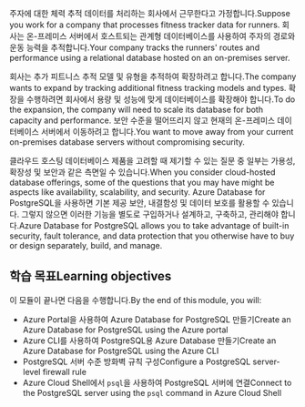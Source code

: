 <span data-ttu-id="1cbb3-101">주자에 대한 체력 추적 데이터를 처리하는 회사에서 근무한다고 가정합니다.</span><span class="sxs-lookup"><span data-stu-id="1cbb3-101">Suppose you work for a company that processes fitness tracker data for runners.</span></span> <span data-ttu-id="1cbb3-102">회사는 온-프레미스 서버에서 호스트되는 관계형 데이터베이스를 사용하여 주자의 경로와 운동 능력을 추적합니다.</span><span class="sxs-lookup"><span data-stu-id="1cbb3-102">Your company tracks the runners' routes and performance using a relational database hosted on an on-premises server.</span></span>

<span data-ttu-id="1cbb3-103">회사는 추가 피트니스 추적 모델 및 유형을 추적하여 확장하려고 합니다.</span><span class="sxs-lookup"><span data-stu-id="1cbb3-103">The company wants to expand by tracking additional fitness tracking models and types.</span></span> <span data-ttu-id="1cbb3-104">확장을 수행하려면 회사에서 용량 및 성능에 맞게 데이터베이스를 확장해야 합니다.</span><span class="sxs-lookup"><span data-stu-id="1cbb3-104">To do the expansion, the company will need to scale its database for both capacity and performance.</span></span> <span data-ttu-id="1cbb3-105">보안 수준을 떨어뜨리지 않고 현재의 온-프레미스 데이터베이스 서버에서 이동하려고 합니다.</span><span class="sxs-lookup"><span data-stu-id="1cbb3-105">You want to move away from your current on-premises database servers without compromising security.</span></span>

<span data-ttu-id="1cbb3-106">클라우드 호스팅 데이터베이스 제품을 고려할 때 제기할 수 있는 질문 중 일부는 가용성, 확장성 및 보안과 같은 측면일 수 있습니다.</span><span class="sxs-lookup"><span data-stu-id="1cbb3-106">When you consider cloud-hosted database offerings, some of the questions that you may have might be aspects like availability, scalability, and security.</span></span> <span data-ttu-id="1cbb3-107">Azure Database for PostgreSQL을 사용하면 기본 제공 보안, 내결함성 및 데이터 보호를 활용할 수 있습니다. 그렇지 않으면 이러한 기능을 별도로 구입하거나 설계하고, 구축하고, 관리해야 합니다.</span><span class="sxs-lookup"><span data-stu-id="1cbb3-107">Azure Database for PostgreSQL allows you to take advantage of built-in security, fault tolerance, and data protection that you otherwise have to buy or design separately, build, and manage.</span></span>

## <a name="learning-objectives"></a><span data-ttu-id="1cbb3-108">학습 목표</span><span class="sxs-lookup"><span data-stu-id="1cbb3-108">Learning objectives</span></span>

<span data-ttu-id="1cbb3-109">이 모듈이 끝나면 다음을 수행합니다.</span><span class="sxs-lookup"><span data-stu-id="1cbb3-109">By the end of this module, you will:</span></span>

- <span data-ttu-id="1cbb3-110">Azure Portal을 사용하여 Azure Database for PostgreSQL 만들기</span><span class="sxs-lookup"><span data-stu-id="1cbb3-110">Create an Azure Database for PostgreSQL using the Azure portal</span></span>
- <span data-ttu-id="1cbb3-111">Azure CLI를 사용하여 PostgreSQL용 Azure Database 만들기</span><span class="sxs-lookup"><span data-stu-id="1cbb3-111">Create an Azure Database for PostgreSQL using the Azure CLI</span></span>
- <span data-ttu-id="1cbb3-112">PostgreSQL 서버 수준 방화벽 규칙 구성</span><span class="sxs-lookup"><span data-stu-id="1cbb3-112">Configure a PostgreSQL server-level firewall rule</span></span>
- <span data-ttu-id="1cbb3-113">Azure Cloud Shell에서 `psql`을 사용하여 PostgreSQL 서버에 연결</span><span class="sxs-lookup"><span data-stu-id="1cbb3-113">Connect to the PostgreSQL server using the `psql` command in Azure Cloud Shell</span></span>
